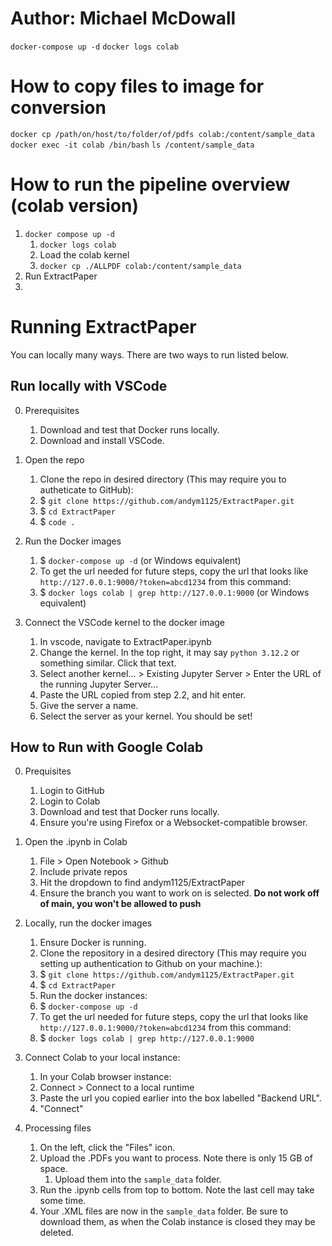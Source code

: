 # Author: Michael McDowall

`docker-compose up -d`
`docker logs colab`

# How to copy files to image for conversion

`docker cp /path/on/host/to/folder/of/pdfs colab:/content/sample_data`
`docker exec -it colab /bin/bash`
`ls /content/sample_data`

# How to run the pipeline overview (colab version)

1. `docker compose up -d`
   1. `docker logs colab`
   2. Load the colab kernel
   3. `docker cp ./ALLPDF colab:/content/sample_data`
2. Run ExtractPaper
3.

# Running ExtractPaper

You can locally many ways. There are two ways to run listed below.

## Run locally with VSCode

0. Prerequisites

   1. Download and test that Docker runs locally.
   2. Download and install VSCode.

1. Open the repo

   1. Clone the repo in desired directory (This may require you to autheticate to GitHub):
   2. $ `git clone https://github.com/andym1125/ExtractPaper.git`
   3. $ `cd ExtractPaper`
   4. $ `code .`

2. Run the Docker images

   1. $ `docker-compose up -d` (or Windows equivalent)
   2. To get the url needed for future steps, copy the url that looks like `http://127.0.0.1:9000/?token=abcd1234` from this command:
   3. $ `docker logs colab | grep http://127.0.0.1:9000` (or Windows equivalent)

3. Connect the VSCode kernel to the docker image
   1. In vscode, navigate to ExtractPaper.ipynb
   2. Change the kernel. In the top right, it may say `python 3.12.2` or something similar. Click that text.
   3. Select another kernel... > Existing Jupyter Server > Enter the URL of the running Jupyter Server...
   4. Paste the URL copied from step 2.2, and hit enter.
   5. Give the server a name.
   6. Select the server as your kernel. You should be set!

## How to Run with Google Colab

0. Prequisites

   1. Login to GitHub
   2. Login to Colab
   3. Download and test that Docker runs locally.
   4. Ensure you're using Firefox or a Websocket-compatible browser.

1. Open the .ipynb in Colab

   1. File > Open Notebook > Github
   2. Include private repos
   3. Hit the dropdown to find andym1125/ExtractPaper
   4. Ensure the branch you want to work on is selected. **Do not work off of main, you won't be allowed to push**

2. Locally, run the docker images

   1. Ensure Docker is running.
   2. Clone the repository in a desired directory (This may require you setting up authentication to Github on your machine.):
   3. $ `git clone https://github.com/andym1125/ExtractPaper.git`
   4. $ `cd ExtractPaper`
   5. Run the docker instances:
   6. $ `docker-compose up -d`
   7. To get the url needed for future steps, copy the url that looks like `http://127.0.0.1:9000/?token=abcd1234` from this command:
   8. $ `docker logs colab | grep http://127.0.0.1:9000`

3. Connect Colab to your local instance:
   1. In your Colab browser instance:
   2. Connect > Connect to a local runtime
   3. Paste the url you copied earlier into the box labelled "Backend URL".
   4. "Connect"
4. Processing files
   1. On the left, click the "Files" icon.
   2. Upload the .PDFs you want to process. Note there is only 15 GB of space.
      1. Upload them into the `sample_data` folder.
   3. Run the .ipynb cells from top to bottom. Note the last cell may take some time.
   4. Your .XML files are now in the `sample_data` folder. Be sure to download them, as when the Colab instance is closed they may be deleted.
